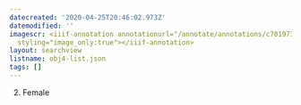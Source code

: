```yaml
---
datecreated: '2020-04-25T20:46:02.973Z'
datemodified: ''
imagescr: <iiif-annotation annotationurl="/annotate/annotations/c7019738-8735-11ea-aa5c-5254008afee6.json"
  styling="image_only:true"></iiif-annotation>
layout: searchview
listname: obj4-list.json
tags: []
---
```

2. Female